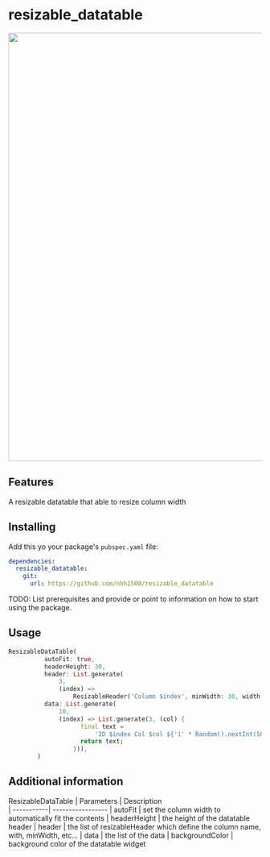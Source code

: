 # resizable_datatable
<img src="https://media.discordapp.net/attachments/343876281793773578/1145327302507499561/resizable_dt.gif.gif?width=1014&height=868" width = 1000 height = 850/>

## Features

A resizable datatable that able to resize column width

## Installing
Add this yo your package's `pubspec.yaml` file:
```yaml
dependencies:
  resizable_datatable:
    git:
      url: https://github.com/nhh1500/resizable_datatable
```

TODO: List prerequisites and provide or point to information on how to
start using the package.

## Usage
```dart
ResizableDataTable(
          autoFit: true,
          headerHeight: 30,
          header: List.generate(
              3,
              (index) =>
                  ResizableHeader('Column $index', minWidth: 30, width: 100)),
          data: List.generate(
              10,
              (index) => List.generate(3, (col) {
                    final text =
                        'ID $index Col $col ${'1' * Random().nextInt(50)}';
                    return text;
                  })),
        )
```

## Additional information
ResizableDataTable
| Parameters | Description  
| -----------| -----------------
| autoFit | set the column width to automatically fit the contents 
| headerHeight | the height of the datatable header 
| header | the list of resizableHeader which define the column name, with, minWidth, etc... 
| data | the list of the data 
| backgroundColor | background color of the datatable widget 
